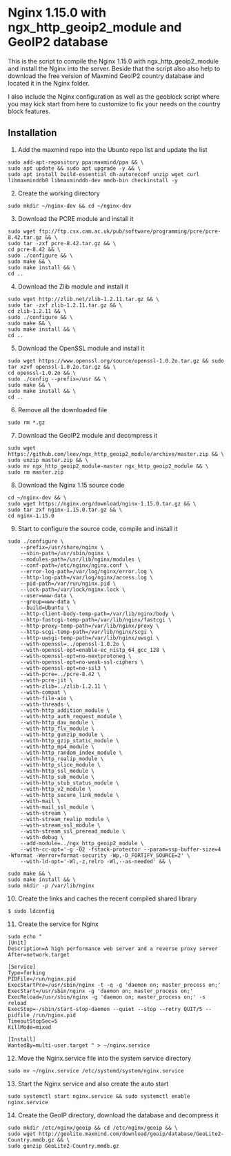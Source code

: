 # Nginx 1.15.0 with ngx_http_geoip2_module and GeoIP2 database

This is the script to compile the Nginx 1.15.0 with ngx_http_geoip2_module and install the Nginx into the server. Beside that the script also also help to download the free version of Maxmind GeoIP2 country database and located it in the Nginx folder.

I also include the Nginx configuration as well as the geoblock script where you may kick start from here to customize to fix your needs on the country block features.

## Installation
1. Add the maxmind repo into the Ubunto repo list and update the list
```
sudo add-apt-repository ppa:maxmind/ppa && \
sudo apt update && sudo apt upgrade -y && \
sudo apt install build-essential dh-autoreconf unzip wget curl libmaxminddb0 libmaxminddb-dev mmdb-bin checkinstall -y
```

2. Create the working directory
```
sudo mkdir ~/nginx-dev && cd ~/nginx-dev 
```

3. Download the PCRE module and install it
```
sudo wget ftp://ftp.csx.cam.ac.uk/pub/software/programming/pcre/pcre-8.42.tar.gz && \
sudo tar -zxf pcre-8.42.tar.gz && \
cd pcre-8.42 && \
sudo ./configure && \
sudo make && \
sudo make install && \
cd ..
```

4. Download the Zlib module and install it
```
sudo wget http://zlib.net/zlib-1.2.11.tar.gz && \
sudo tar -zxf zlib-1.2.11.tar.gz && \
cd zlib-1.2.11 && \
sudo ./configure && \
sudo make && \
sudo make install && \
cd ..
```

5. Download the OpenSSL module and install it
```
sudo wget https://www.openssl.org/source/openssl-1.0.2o.tar.gz && sudo tar xzvf openssl-1.0.2o.tar.gz && \
cd openssl-1.0.2o && \
sudo ./config --prefix=/usr && \
sudo make && \
sudo make install && \
cd ..
```

6. Remove all the downloaded file
```
sudo rm *.gz
```

7. Download the GeoIP2 module and decompress it
```
sudo wget https://github.com/leev/ngx_http_geoip2_module/archive/master.zip && \
sudo unzip master.zip && \
sudo mv ngx_http_geoip2_module-master ngx_http_geoip2_module && \
sudo rm master.zip 
```

8. Download the Nginx 1.15 source code
```
cd ~/nginx-dev && \
sudo wget https://nginx.org/download/nginx-1.15.0.tar.gz && \
sudo tar zxf nginx-1.15.0.tar.gz && \
cd nginx-1.15.0 
```

9. Start to configure the source code, compile and install it
```
sudo ./configure \
	--prefix=/usr/share/nginx \
	--sbin-path=/usr/sbin/nginx \
	--modules-path=/usr/lib/nginx/modules \
	--conf-path=/etc/nginx/nginx.conf \
	--error-log-path=/var/log/nginx/error.log \
	--http-log-path=/var/log/nginx/access.log \
	--pid-path=/var/run/nginx.pid \
	--lock-path=/var/lock/nginx.lock \
	--user=www-data \
	--group=www-data \
	--build=Ubuntu \
	--http-client-body-temp-path=/var/lib/nginx/body \
	--http-fastcgi-temp-path=/var/lib/nginx/fastcgi \
	--http-proxy-temp-path=/var/lib/nginx/proxy \
	--http-scgi-temp-path=/var/lib/nginx/scgi \
	--http-uwsgi-temp-path=/var/lib/nginx/uwsgi \
	--with-openssl=../openssl-1.0.2o \
	--with-openssl-opt=enable-ec_nistp_64_gcc_128 \
	--with-openssl-opt=no-nextprotoneg \
	--with-openssl-opt=no-weak-ssl-ciphers \
	--with-openssl-opt=no-ssl3 \
	--with-pcre=../pcre-8.42 \
	--with-pcre-jit \
	--with-zlib=../zlib-1.2.11 \
	--with-compat \
	--with-file-aio \
	--with-threads \
	--with-http_addition_module \
	--with-http_auth_request_module \
	--with-http_dav_module \
	--with-http_flv_module \
	--with-http_gunzip_module \
	--with-http_gzip_static_module \
	--with-http_mp4_module \
	--with-http_random_index_module \
	--with-http_realip_module \
	--with-http_slice_module \
	--with-http_ssl_module \
	--with-http_sub_module \
	--with-http_stub_status_module \
	--with-http_v2_module \
	--with-http_secure_link_module \
	--with-mail \
	--with-mail_ssl_module \
	--with-stream \
	--with-stream_realip_module \
	--with-stream_ssl_module \
	--with-stream_ssl_preread_module \
	--with-debug \
	--add-module=../ngx_http_geoip2_module \
	--with-cc-opt='-g -O2 -fstack-protector --param=ssp-buffer-size=4 -Wformat -Werror=format-security -Wp,-D_FORTIFY_SOURCE=2' \
	--with-ld-opt='-Wl,-z,relro -Wl,--as-needed' && \

sudo make && \
sudo make install && \
sudo mkdir -p /var/lib/nginx
```

10. Create the links and caches the recent compiled shared library
```
$ sudo ldconfig
```

11. Create the service for Nginx
```
sudo echo "
[Unit]
Description=A high performance web server and a reverse proxy server
After=network.target

[Service]
Type=forking
PIDFile=/run/nginx.pid
ExecStartPre=/usr/sbin/nginx -t -q -g 'daemon on; master_process on;'
ExecStart=/usr/sbin/nginx -g 'daemon on; master_process on;'
ExecReload=/usr/sbin/nginx -g 'daemon on; master_process on;' -s reload
ExecStop=-/sbin/start-stop-daemon --quiet --stop --retry QUIT/5 --pidfile /run/nginx.pid
TimeoutStopSec=5
KillMode=mixed

[Install]
WantedBy=multi-user.target " > ~/nginx.service
```

12. Move the Nginx.service file into the system service directory
```
sudo mv ~/nginx.service /etc/systemd/system/nginx.service
```

13. Start the Nginx service and also create the auto start
```
sudo systemctl start nginx.service && sudo systemctl enable nginx.service
```

14. Create the GeoIP directory, download the database and decompress it
```
sudo mkdir /etc/nginx/geoip && cd /etc/nginx/geoip && \
sudo wget http://geolite.maxmind.com/download/geoip/database/GeoLite2-Country.mmdb.gz && \
sudo gunzip GeoLite2-Country.mmdb.gz
```



